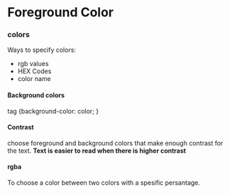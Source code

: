 # Foreground Color
### colors

Ways to specify colors:
* rgb values
* HEX Codes
* color name

#### Background colors
tag {background-color: color; } 

#### Contrast
choose foreground and background colors that make enough contrast for the text.
**Text is easier to read when
there is higher contrast**

#### rgba
To choose a color between two colors with a  spesific persantage.

